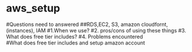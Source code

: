 # aws_setup
#Questions need to answered 
##RDS,EC2, S3, amazon cloudfornt, (instances), IAM 
#1.When we use?
#2. pros/cons of using these things
#3. What does free tier includes?
#4. Problems encountered  
#What does free tier includes and setup amazon account
